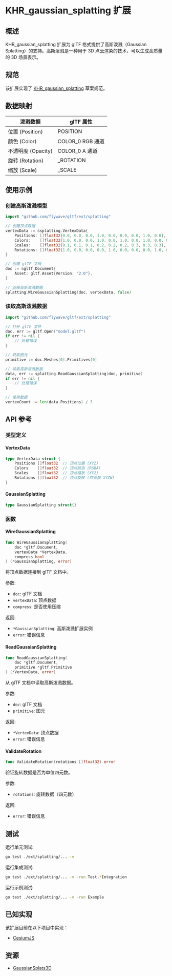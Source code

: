 # KHR_gaussian_splatting 扩展

## 概述

KHR_gaussian_splatting 扩展为 glTF 格式提供了高斯泼溅（Gaussian Splatting）的支持。高斯泼溅是一种用于 3D 点云渲染的技术，可以生成高质量的 3D 场景表示。

## 规范

该扩展实现了 [KHR_gaussian_splatting](https://github.com/KhronosGroup/glTF/tree/main/extensions/2.0/Vendor/KHR_gaussian_splatting) 草案规范。

## 数据映射

| 泼溅数据 | glTF 属性 |
|---------|----------|
| 位置 (Position) | POSITION |
| 颜色 (Color) | COLOR_0 RGB 通道 |
| 不透明度 (Opacity) | COLOR_0 A 通道 |
| 旋转 (Rotation) | _ROTATION |
| 缩放 (Scale) | _SCALE |

## 使用示例

### 创建高斯泼溅模型

```go
import "github.com/flywave/gltf/ext/splatting"

// 创建顶点数据
vertexData := &splatting.VertexData{
    Positions: []float32{0.0, 0.0, 0.0, 1.0, 0.0, 0.0, 0.0, 1.0, 0.0},
    Colors:    []float32{1.0, 0.0, 0.0, 1.0, 0.0, 1.0, 0.0, 1.0, 0.0, 0.0, 1.0, 1.0},
    Scales:    []float32{0.1, 0.1, 0.1, 0.2, 0.2, 0.2, 0.3, 0.3, 0.3},
    Rotations: []float32{1.0, 0.0, 0.0, 0.0, 1.0, 0.0, 0.0, 0.0, 1.0, 0.0, 0.0, 0.0},
}

// 创建 glTF 文档
doc := &gltf.Document{
    Asset: gltf.Asset{Version: "2.0"},
}

// 连接高斯泼溅数据
splatting.WireGaussianSplatting(doc, vertexData, false)
```

### 读取高斯泼溅数据

```go
import "github.com/flywave/gltf/ext/splatting"

// 打开 glTF 文件
doc, err := gltf.Open("model.gltf")
if err != nil {
    // 处理错误
}

// 获取图元
primitive := doc.Meshes[0].Primitives[0]

// 读取高斯泼溅数据
data, err := splatting.ReadGaussianSplatting(doc, primitive)
if err != nil {
    // 处理错误
}

// 使用数据
vertexCount := len(data.Positions) / 3
```

## API 参考

### 类型定义

#### VertexData
```go
type VertexData struct {
    Positions []float32  // 顶点位置 (XYZ)
    Colors    []float32  // 顶点颜色 (RGBA)
    Scales    []float32  // 顶点缩放 (XYZ)
    Rotations []float32  // 顶点旋转 (四元数 XYZW)
}
```

#### GaussianSplatting
```go
type GaussianSplatting struct{}
```

### 函数

#### WireGaussianSplatting
```go
func WireGaussianSplatting(
    doc *gltf.Document,
    vertexData *VertexData,
    compress bool
) (*GaussianSplatting, error)
```
将顶点数据连接到 glTF 文档中。

参数:
- `doc`: glTF 文档
- `vertexData`: 顶点数据
- `compress`: 是否使用压缩

返回:
- `*GaussianSplatting`: 高斯泼溅扩展实例
- `error`: 错误信息

#### ReadGaussianSplatting
```go
func ReadGaussianSplatting(
    doc *gltf.Document,
    primitive *gltf.Primitive
) (*VertexData, error)
```
从 glTF 文档中读取高斯泼溅数据。

参数:
- `doc`: glTF 文档
- `primitive`: 图元

返回:
- `*VertexData`: 顶点数据
- `error`: 错误信息

#### ValidateRotation
```go
func ValidateRotation(rotations []float32) error
```
验证旋转数据是否为单位四元数。

参数:
- `rotations`: 旋转数据（四元数）

返回:
- `error`: 错误信息

## 测试

运行单元测试:
```bash
go test ./ext/splatting/... -v
```

运行集成测试:
```bash
go test ./ext/splatting/... -v -run Test.*Integration
```

运行示例测试:
```bash
go test ./ext/splatting/... -v -run Example
```

## 已知实现

该扩展目前在以下项目中实现：
- [CesiumJS](https://github.com/CesiumGS/cesium/tree/splat-shader)

## 资源

- [GaussianSplats3D](https://github.com/mkkellogg/GaussianSplats3D/issues/47#issuecomment-1801360116)